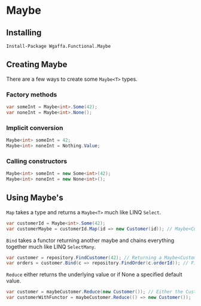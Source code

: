 # Maybe

## Installing
`Install-Package Wgaffa.Functional.Maybe`

## Creating Maybe
There are a few ways to create some `Maybe<T>` types.
### Factory methods
```csharp
var someInt = Maybe<int>.Some(42);
var noneInt = Maybe<int>.None();
```
### Implicit conversion
```csharp
Maybe<int> someInt = 42;
Maybe<int> noneInt = Nothing.Value;
```

### Calling constructors
```csharp
Maybe<int> someInt = new Some<int>(42);
Maybe<int> noneInt = new None<int>();
```

## Using Maybe's
`Map` takes a type and returns a `Maybe<T>` much like LINQ `Select`.
```csharp
var customerId = Maybe<int>.Some(42);
var customerMaybe = customerId.Map(id => new Customer(id)); // Maybe<Customer>
```

`Bind` takes a functor returning another maybe and chains everything together much like LINQ `SelectMany`.
```csharp
var customer = repository.FindCustomer(42); // Returning a Maybe<Customer>
var orders = customer.Bind(c => repository.FindOrder(c.orderId)); // FindOrder() returns a Maybe<Order>
```

`Reduce` either returns the underlying value or if None a specified default value.
```csharp
var customer = maybeCustomer.Reduce(new Customer()); // Either the Customer in maybeCustomer or a new default Customer
var customerWithFunctor = maybeCustomer.Reduce(() => new Customer());
```
<!--stackedit_data:
eyJoaXN0b3J5IjpbLTEzOTgxMDE2MDksLTEyMjUwMjg1MTFdfQ
==
-->